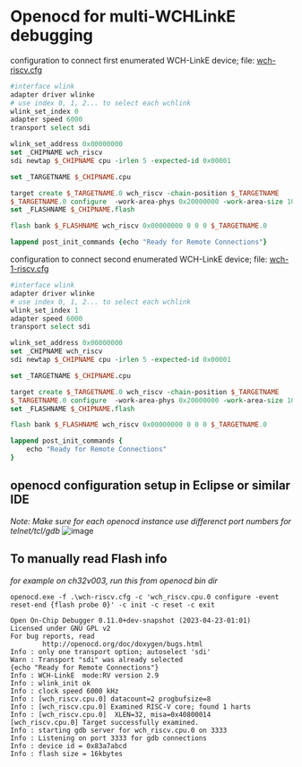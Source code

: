 # Openocd for multi-WCHLinkE debugging

configuration to connect first enumerated WCH-LinkE device; file: [wch-riscv.cfg](bin/wch-riscv.cfg)
```tcl
#interface wlink
adapter driver wlinke
# use index 0, 1, 2... to select each wchlink
wlink_set_index 0
adapter speed 6000
transport select sdi

wlink_set_address 0x00000000
set _CHIPNAME wch_riscv
sdi newtap $_CHIPNAME cpu -irlen 5 -expected-id 0x00001

set _TARGETNAME $_CHIPNAME.cpu

target create $_TARGETNAME.0 wch_riscv -chain-position $_TARGETNAME
$_TARGETNAME.0 configure  -work-area-phys 0x20000000 -work-area-size 10000 -work-area-backup 1
set _FLASHNAME $_CHIPNAME.flash

flash bank $_FLASHNAME wch_riscv 0x00000000 0 0 0 $_TARGETNAME.0

lappend post_init_commands {echo "Ready for Remote Connections"}
```
configuration to connect second enumerated WCH-LinkE device; file: [wch-1-riscv.cfg](bin/wch-1-riscv.cfg)
```tcl
#interface wlink
adapter driver wlinke
# use index 0, 1, 2... to select each wchlink
wlink_set_index 1
adapter speed 6000
transport select sdi

wlink_set_address 0x00000000
set _CHIPNAME wch_riscv
sdi newtap $_CHIPNAME cpu -irlen 5 -expected-id 0x00001

set _TARGETNAME $_CHIPNAME.cpu

target create $_TARGETNAME.0 wch_riscv -chain-position $_TARGETNAME
$_TARGETNAME.0 configure  -work-area-phys 0x20000000 -work-area-size 10000 -work-area-backup 1
set _FLASHNAME $_CHIPNAME.flash

flash bank $_FLASHNAME wch_riscv 0x00000000 0 0 0 $_TARGETNAME.0

lappend post_init_commands {
    echo "Ready for Remote Connections"
}
```

## openocd configuration setup in Eclipse or similar IDE

*Note: Make sure for each openocd instance use differenct port numbers for telnet/tcl/gdb*
![image](https://github.com/123swk123/openocd-wch-linke-multilink/assets/903389/0c139b1d-18e1-4c95-84e1-1552219947e8)

## To manually read Flash info

*for example on ch32v003, run this from openocd bin dir*

`openocd.exe -f .\wch-riscv.cfg -c 'wch_riscv.cpu.0 configure -event reset-end {flash probe 0}' -c init -c reset -c exit`
```log
Open On-Chip Debugger 0.11.0+dev-snapshot (2023-04-23-01:01)
Licensed under GNU GPL v2
For bug reports, read
        http://openocd.org/doc/doxygen/bugs.html
Info : only one transport option; autoselect 'sdi'
Warn : Transport "sdi" was already selected
{echo "Ready for Remote Connections"}
Info : WCH-LinkE  mode:RV version 2.9
Info : wlink_init ok
Info : clock speed 6000 kHz
Info : [wch_riscv.cpu.0] datacount=2 progbufsize=8
Info : [wch_riscv.cpu.0] Examined RISC-V core; found 1 harts
Info : [wch_riscv.cpu.0]  XLEN=32, misa=0x40800014
[wch_riscv.cpu.0] Target successfully examined.
Info : starting gdb server for wch_riscv.cpu.0 on 3333
Info : Listening on port 3333 for gdb connections
Info : device id = 0x83a7abcd
Info : flash size = 16kbytes
```
